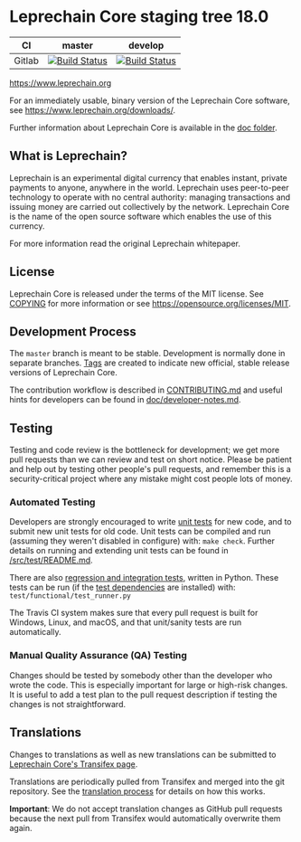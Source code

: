 Leprechain Core staging tree 18.0
===========================

|CI|master|develop|
|-|-|-|
|Gitlab|[![Build Status](https://gitlab.com/leprechainpay/leprechain/badges/master/pipeline.svg)](https://gitlab.com/leprechainpay/leprechain/-/tree/master)|[![Build Status](https://gitlab.com/leprechainpay/leprechain/badges/develop/pipeline.svg)](https://gitlab.com/leprechainpay/leprechain/-/tree/develop)|

https://www.leprechain.org

For an immediately usable, binary version of the Leprechain Core software, see
https://www.leprechain.org/downloads/.

Further information about Leprechain Core is available in the [doc folder](/doc).

What is Leprechain?
-------------

Leprechain is an experimental digital currency that enables instant, private
payments to anyone, anywhere in the world. Leprechain uses peer-to-peer technology
to operate with no central authority: managing transactions and issuing money
are carried out collectively by the network. Leprechain Core is the name of the open
source software which enables the use of this currency.


For more information read the original Leprechain whitepaper.

License
-------

Leprechain Core is released under the terms of the MIT license. See [COPYING](COPYING) for more
information or see https://opensource.org/licenses/MIT.

Development Process
-------------------

The `master` branch is meant to be stable. Development is normally done in separate branches.
[Tags](https://github.com/Leprechain/tags) are created to indicate new official,
stable release versions of Leprechain Core.

The contribution workflow is described in [CONTRIBUTING.md](CONTRIBUTING.md)
and useful hints for developers can be found in [doc/developer-notes.md](doc/developer-notes.md).

Testing
-------

Testing and code review is the bottleneck for development; we get more pull
requests than we can review and test on short notice. Please be patient and help out by testing
other people's pull requests, and remember this is a security-critical project where any mistake might cost people
lots of money.

### Automated Testing

Developers are strongly encouraged to write [unit tests](src/test/README.md) for new code, and to
submit new unit tests for old code. Unit tests can be compiled and run
(assuming they weren't disabled in configure) with: `make check`. Further details on running
and extending unit tests can be found in [/src/test/README.md](/src/test/README.md).

There are also [regression and integration tests](/test), written
in Python.
These tests can be run (if the [test dependencies](/test) are installed) with: `test/functional/test_runner.py`

The Travis CI system makes sure that every pull request is built for Windows, Linux, and macOS, and that unit/sanity tests are run automatically.

### Manual Quality Assurance (QA) Testing

Changes should be tested by somebody other than the developer who wrote the
code. This is especially important for large or high-risk changes. It is useful
to add a test plan to the pull request description if testing the changes is
not straightforward.

Translations
------------

Changes to translations as well as new translations can be submitted to
[Leprechain Core's Transifex page](https://www.transifex.com/projects/p/leprechain/).

Translations are periodically pulled from Transifex and merged into the git repository. See the
[translation process](doc/translation_process.md) for details on how this works.

**Important**: We do not accept translation changes as GitHub pull requests because the next
pull from Transifex would automatically overwrite them again.
